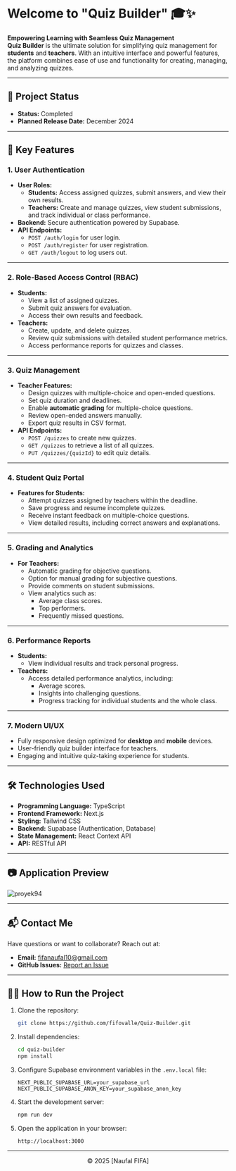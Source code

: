 # Welcome to **"Quiz Builder"** 🎓✨

**Empowering Learning with Seamless Quiz Management**  
**Quiz Builder** is the ultimate solution for simplifying quiz management for **students** and **teachers**. With an intuitive interface and powerful features, the platform combines ease of use and functionality for creating, managing, and analyzing quizzes.

---

## 🚧 **Project Status**

- **Status:** Completed
- **Planned Release Date:** December 2024

---

## 🚀 **Key Features**

### **1. User Authentication**

- **User Roles:**
  - **Students:** Access assigned quizzes, submit answers, and view their own results.
  - **Teachers:** Create and manage quizzes, view student submissions, and track individual or class performance.
- **Backend:** Secure authentication powered by Supabase.
- **API Endpoints:**
  - `POST /auth/login` for user login.
  - `POST /auth/register` for user registration.
  - `GET /auth/logout` to log users out.

---

### **2. Role-Based Access Control (RBAC)**

- **Students:**
  - View a list of assigned quizzes.
  - Submit quiz answers for evaluation.
  - Access their own results and feedback.
- **Teachers:**
  - Create, update, and delete quizzes.
  - Review quiz submissions with detailed student performance metrics.
  - Access performance reports for quizzes and classes.

---

### **3. Quiz Management**

- **Teacher Features:**
  - Design quizzes with multiple-choice and open-ended questions.
  - Set quiz duration and deadlines.
  - Enable **automatic grading** for multiple-choice questions.
  - Review open-ended answers manually.
  - Export quiz results in CSV format.
- **API Endpoints:**
  - `POST /quizzes` to create new quizzes.
  - `GET /quizzes` to retrieve a list of all quizzes.
  - `PUT /quizzes/{quizId}` to edit quiz details.

---

### **4. Student Quiz Portal**

- **Features for Students:**
  - Attempt quizzes assigned by teachers within the deadline.
  - Save progress and resume incomplete quizzes.
  - Receive instant feedback on multiple-choice questions.
  - View detailed results, including correct answers and explanations.

---

### **5. Grading and Analytics**

- **For Teachers:**
  - Automatic grading for objective questions.
  - Option for manual grading for subjective questions.
  - Provide comments on student submissions.
  - View analytics such as:
    - Average class scores.
    - Top performers.
    - Frequently missed questions.

---

### **6. Performance Reports**

- **Students:**
  - View individual results and track personal progress.
- **Teachers:**
  - Access detailed performance analytics, including:
    - Average scores.
    - Insights into challenging questions.
    - Progress tracking for individual students and the whole class.

---

### **7. Modern UI/UX**

- Fully responsive design optimized for **desktop** and **mobile** devices.
- User-friendly quiz builder interface for teachers.
- Engaging and intuitive quiz-taking experience for students.

---

## 🛠️ **Technologies Used**

- **Programming Language:** TypeScript
- **Frontend Framework:** Next.js
- **Styling:** Tailwind CSS
- **Backend:** Supabase (Authentication, Database)
- **State Management:** React Context API
- **API:** RESTful API

---

## 📷 **Application Preview**

![proyek94](https://github.com/user-attachments/assets/8c514fcb-1331-4be6-8214-aea5f29c59e7)

---

## 📬 **Contact Me**

Have questions or want to collaborate? Reach out at:

- **Email:** [fifanaufal10@gmail.com](mailto:fifanaufal10@gmail.com)
- **GitHub Issues:** [Report an Issue](https://github.com/fifovalle/Quiz-Builder/issues)

---

## 👨‍💻 **How to Run the Project**

1. Clone the repository:

   ```bash
   git clone https://github.com/fifovalle/Quiz-Builder.git
   ```

2. Install dependencies:

   ```bash
   cd quiz-builder
   npm install
   ```

3. Configure Supabase environment variables in the `.env.local` file:

   ```plaintext
   NEXT_PUBLIC_SUPABASE_URL=your_supabase_url
   NEXT_PUBLIC_SUPABASE_ANON_KEY=your_supabase_anon_key
   ```

4. Start the development server:

   ```bash
   npm run dev
   ```

5. Open the application in your browser:
   ```plaintext
   http://localhost:3000
   ```

---

<div align="center">
  &copy; 2025 [Naufal FIFA]
</div>
